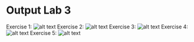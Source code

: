 # Output Lab 3
Exercise 1:
![alt text](https://user-images.githubusercontent.com/33945101/59165432-6fd8c100-8ae9-11e9-9bb6-f0bd65b38da3.png)
Exercise 2:
![alt text](https://user-images.githubusercontent.com/33945101/59165433-70715780-8ae9-11e9-8642-270f11682918.png)
Exercise 3:
![alt text](https://user-images.githubusercontent.com/33945101/59165434-70715780-8ae9-11e9-90a6-1cf96906eb5c.png)
Exercise 4:
![alt text](https://user-images.githubusercontent.com/33945101/59165430-6fd8c100-8ae9-11e9-8023-6a2ec8ccec8b.png)
Exercise 5:
![alt text](https://user-images.githubusercontent.com/33945101/59165431-6fd8c100-8ae9-11e9-9089-9f8eb886fe1b.png)

